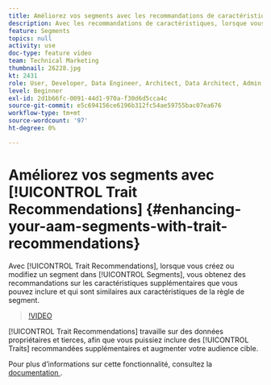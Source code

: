 ```yaml
---
title: Améliorez vos segments avec les recommandations de caractéristiques .
description: Avec les recommandations de caractéristiques, lorsque vous créez ou modifiez un segment, vous obtenez des recommandations sur les caractéristiques supplémentaires que vous pouvez inclure et qui sont similaires aux caractéristiques de la règle de segment.
feature: Segments
topics: null
activity: use
doc-type: feature video
team: Technical Marketing
thumbnail: 26228.jpg
kt: 2431
role: User, Developer, Data Engineer, Architect, Data Architect, Admin, Leader
level: Beginner
exl-id: 2d1b66fc-0091-44d1-970a-f30d6d5cca4c
source-git-commit: e5c694156ce6196b312fc54ae59755bac07ea676
workflow-type: tm+mt
source-wordcount: '97'
ht-degree: 0%

---
```


# Améliorez vos segments avec [!UICONTROL Trait Recommendations] {#enhancing-your-aam-segments-with-trait-recommendations}

Avec [!UICONTROL Trait Recommendations], lorsque vous créez ou modifiez un segment dans [!UICONTROL Segments], vous obtenez des recommandations sur les caractéristiques supplémentaires que vous pouvez inclure et qui sont similaires aux caractéristiques de la règle de segment.

>[!VIDEO](https://video.tv.adobe.com/v/26228/?quality=12)

[!UICONTROL Trait Recommendations] travaille sur des données propriétaires et tierces, afin que vous puissiez inclure des [!UICONTROL Traits] recommandées supplémentaires et augmenter votre audience cible.

Pour plus d’informations sur cette fonctionnalité, consultez la [ documentation ](https://experiencecloud.adobe.com/resources/help/en_US/aam/trait-recommendations.html).
